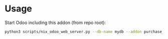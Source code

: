 # Usage

Start Odoo including this addon (from repo root):

```bash
python3 scripts/nix_odoo_web_server.py --db-name mydb --addon purchase_comment_template
```
